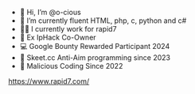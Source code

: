 - 👋 Hi, I’m @o-cious
- 🌱 I’m currently fluent HTML, php, c, python and c#
- 👩‍💻 I currently work for rapid7
- 🚷 Ex IpHack Co-Owner
- 💻 Google Bounty Rewarded Participant 2024
- 💉 Skeet.cc Anti-Aim programming since 2023
- 🛑 Malicious Coding Since 2022

https://www.rapid7.com/
